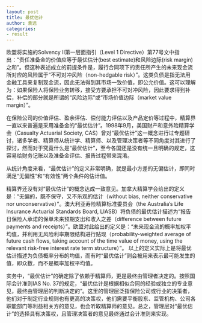 ```yaml
---
layout: post
title: 最优估计
author: 袁远
categories:
- result
---
```


欧盟将实施的Solvency II第一层面指引（Level 1 Directive）第77号文中指出：“责任准备金的价值应等于最优估计(best estimate)和风险边际(risk margin)之和”。但这种表述成立的前提条件是，履行合同项下的责任所产生的未来现金流所对应的风险属于“不可对冲风险（non-hedgable risk）”。这类负债是指无法用金融工具来复制现金流，因此无法得到其市场一致价值，即公允价值。这可以理解为：如果保险人将保险业务转移，接受方要承担不可对冲风险，因此要求得到补偿，补偿的部分就是所谓的“风险边际”或“市场价值边际（market value margin）”。 


在保险公司的价值评估、盈余评估、偿付能力评估以及产品定价等过程中，精算界一直以来普遍是采用准备金的“最优估计”。1998年9月，美国财产和意外险精算学会（Casualty Actuarial Society, CAS）曾对“最优估计”这一概念进行过专题研讨，诸多学者、精算师从统计学、精算师、以及管理决策者等不同角度对其进行了探讨，然而对于究竟什么是“最优估计”，至今各国还是没有统一且明确的规定，这容易给财务记账以及准备金评估、报告过程带来混淆。 


从统计角度来看，“最优估计”的定义非常明确，就是最小方差的无偏估计，即同时满足“无偏性”和“有效性”两个条件的估计值。 


精算界还没有对“最优估计”的概念达成一致意见。加拿大精算学会给出的定义是：“无偏的，既不保守，又不乐观的估计（without bias, neither conservative nor unconservative）”。澳大利亚寿险精算标准委员会（the Australia’s Life Insurance Actuarial Standards Board, LIASB）将负债的最优估计描述为“报告日保险人承诺的保单未来预期支出和收入之差（difference between future payments and receipts）”。欧盟对此给出的定义是：“未来现金流的概率加权平均值，并利用无风险利率期限结构进行贴现（probability-weighted average of future cash flows, taking account of the time value of money, using the relevant risk-free interest rate term structure）”。 以上的定义实际上是将最优估计描述为负债概率分布的均值，而有时“最优估计”则会被用来表示最可能发生的值，即众数，而不是概率加权平均值。 


实务中，“最优估计”的确定除了依赖于精算师，更是最终由管理者决定的。按照国际会计准则IAS No. 37的规定，“最优估计是根据相似合同的经验或独立的专业意见，最终由管理层的判断决定的”。这里的管理层泛指保险公司或行业的决策者，他们对于制定行业规则也有更高的决策权，他们需要平衡股东、监管机构、公司各职能部门等利益相关方的意见，也会听取精算师的意见。总之，管理层对“最优估计”的选择具有决策权，且管理决策者的意见最终通过会计准则来实现。
